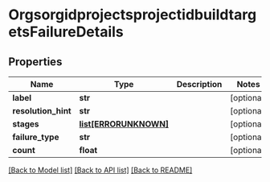 # OrgsorgidprojectsprojectidbuildtargetsFailureDetails

## Properties
Name | Type | Description | Notes
------------ | ------------- | ------------- | -------------
**label** | **str** |  | [optional] 
**resolution_hint** | **str** |  | [optional] 
**stages** | [**list[ERRORUNKNOWN]**](.md) |  | [optional] 
**failure_type** | **str** |  | [optional] 
**count** | **float** |  | [optional] 

[[Back to Model list]](../README.md#documentation-for-models) [[Back to API list]](../README.md#documentation-for-api-endpoints) [[Back to README]](../README.md)



